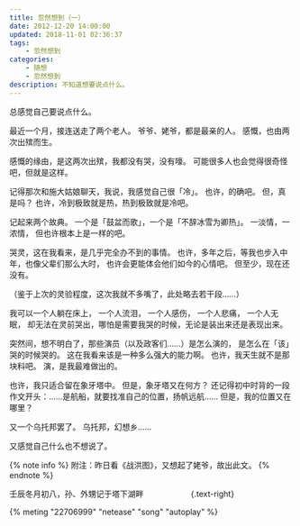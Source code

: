 ```yaml
---
title: 忽然想到（一）
date: 2012-12-20 14:00:00
updated: 2018-11-01 02:36:37
tags:
    - 忽然想到
categories:
    - 随想
    - 忽然想到
description: 不知道想要说点什么。
---
```


总感觉自己要说点什么。

最近一个月，接连送走了两个老人。
爷爷、姥爷，都是最亲的人。
感慨，也由两次出殡而生。

感慨的缘由，是这两次出殡，我都没有哭，没有嚎。
可能很多人也会觉得很奇怪吧，但就是这样。

记得那次和施大姑娘聊天，我说，我感觉自己很「冷」。
也许，的确吧。
但，真是吗？
也许，冷到极致就是热，热到极致就是冷吧。

记起来两个故典。
一个是「鼓盆而歌」，一个是「不辞冰雪为卿热」。
一淡情，一浓情，
但也许根本上是一样的吧。

哭灵，这在我看来，是几乎完全办不到的事情。
也许，多年之后，等我也步入中年，也像父辈们那么大时，
也许会更能体会他们如今的心情吧。
但至少，现在还没有。

（鉴于上次的灵验程度，这次我就不多嘴了，此处略去若干段……）

我可以一个人躺在床上，
一个人流泪，
一个人感伤，
一个人悲痛，
一个人无眠，
却无法在灵前哭出，哪怕是需要我哭的时候，无论是装出来还是表现出来。

突然间，想不明白了，那些演员（以及政客们……）是怎么演的，
是怎么在「该」哭的时候哭的。
这在我看来该是一种多么强大的能力啊。
也许，我天生就不是那块料吧。
演，是我最难做出的。

也许，我只适合留在象牙塔中。
但是，象牙塔又在何方？
还记得初中时背的一段作文开头：……是航船，就要找准自己的位置，扬帆远航……
但是，我的位置又在哪里？

又一个乌托邦罢了。
乌托邦，幻想乡……

又感觉自己什么也不想说了。

{% note info %}
附注：昨日看《战洪图》，又想起了姥爷，故出此文。
{% endnote %}

壬辰冬月初八，孙、外甥记于塔下湖畔　　　　　　{.text-right}

{% meting "22706999" "netease" "song" "autoplay" %}
